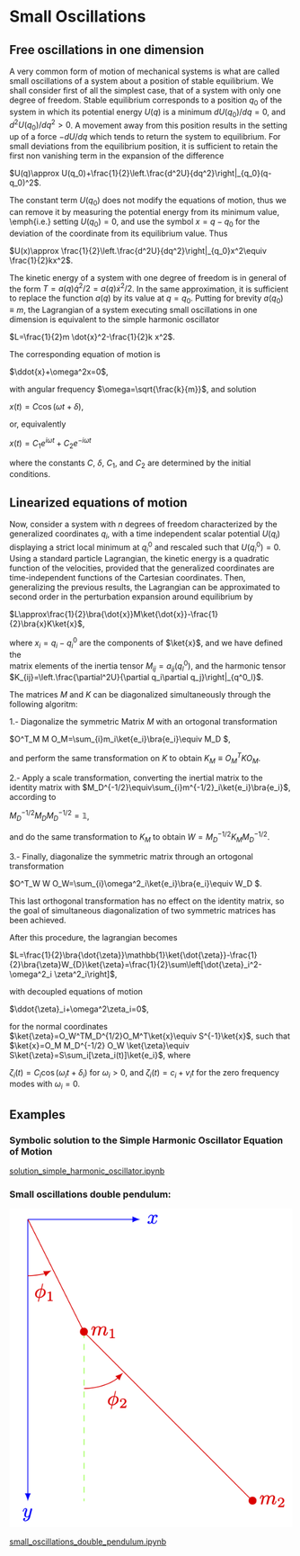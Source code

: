 # Small Oscillations

## Free oscillations in one dimension

A very common form of motion of mechanical systems is what are called small oscillations of a system about a position of stable equilibrium. We shall consider first of all the simplest case, that of a system with only one degree of freedom.
Stable equilibrium corresponds to a position $q_0$ of the system in which its potential energy $U(q)$ is a minimum  $dU(q_0)/dq=0$, and  $d^2U(q_0)/dq^2>0$. A movement away from this position results in the setting up of a force $-dU/dq$ which tends to return the system to equilibrium. For small deviations from the equilibrium position, it is sufficient to retain the first non vanishing term in the expansion of the difference

$U(q)\approx U(q_0)+\frac{1}{2}\left.\frac{d^2U}{dq^2}\right|_{q_0}(q-q_0)^2$.

The constant term $U(q_0)$ does not modify the equations of motion, thus we can remove it by measuring the potential energy from its minimum value, \emph{i.e.} setting $U(q_0) = 0$, and use the symbol $x=q-q_0$ for the deviation of the coordinate from its equilibrium value. Thus

$U(x)\approx \frac{1}{2}\left.\frac{d^2U}{dq^2}\right|_{q_0}x^2\equiv \frac{1}{2}kx^2$.

The kinetic energy of a system with one degree of freedom is in general
of the form $T=a(q)\dot{q}^2/2=a(q)\dot{x}^2/2$.  In the same approximation, it is sufficient to replace the function $a(q)$ by its value at $q = q_0$. Putting for brevity $a(q_0)\equiv m$, the Lagrangian of a system executing small oscillations in one dimension is equivalent to the simple harmonic oscillator

$L=\frac{1}{2}m \dot{x}^2-\frac{1}{2}k x^2$.

The corresponding equation of motion is

$\ddot{x}+\omega^2x=0$,

with angular frequency $\omega=\sqrt{\frac{k}{m}}$, and solution

$x(t)= C\cos(\omega t+\delta)$,

or, equivalently

$x(t)=C_1 e^{i\omega t}+C_2 e^{-i\omega t}$

where the constants $C$, $\delta$, $C_1$, and $C_2$ are determined by the initial conditions.

## Linearized equations of motion
Now, consider a system with $n$ degrees of freedom characterized by the generalized coordinates $q_i$, with a time independent scalar potential $U(q_i)$ displaying a strict local minimum at $q^0_i$ and rescaled such that $U(q_i^0)=0$. Using a standard particle Lagrangian, the kinetic energy is a quadratic function of the velocities, provided that the generalized coordinates are time-independent functions of the Cartesian coordinates. Then, generalizing the  previous results, the Lagrangian can be approximated to second order in the perturbation expansion around equilibrium by

$L\approx\frac{1}{2}\bra{\dot{x}}M\ket{\dot{x}}-\frac{1}{2}\bra{x}K\ket{x}$,

where $x_i=q_i-q^0_i$ are the components of $\ket{x}$, and we have defined the  
matrix elements of the inertia tensor $M_{ij}= a_{ij}(q^0_l)$, and the harmonic tensor $K_{ij}=\left.\frac{\partial^2U}{\partial q_i\partial q_j}\right|_{q^0_l}$.

The matrices $M$ and $K$ can be diagonalized simultaneously through the following algoritm:

1.- Diagonalize the symmetric Matrix $M$ with an ortogonal transformation

$O^T_M M O_M=\sum_{i}m_i\ket{e_i}\bra{e_i}\equiv M_D $,

and perform the same transformation on $K$ to obtain $K_M\equiv O^T_M K O_M$.

2.- Apply a scale transformation, converting the inertial matrix to the identity matrix with $M_D^{-1/2}\equiv\sum_{i}m^{-1/2}_i\ket{e_i}\bra{e_i}$, according to

$M_D^{-1/2}M_DM_D^{-1/2}=\mathbb{1}$,

and do the same transformation to $K_M$ to obtain $W=M_D^{-1/2}K_M M_D^{-1/2}$.

3.- Finally, diagonalize the symmetric matrix through an ortogonal transformation 

$O^T_W W O_W=\sum_{i}\omega^2_i\ket{e_i}\bra{e_i}\equiv W_D $.

This last orthogonal transformation has no effect on the identity matrix, so the goal of simultaneous diagonalization of two symmetric matrices has been achieved.

After this procedure, the lagrangian becomes

$L=\frac{1}{2}\bra{\dot{\zeta}}\mathbb{1}\ket{\dot{\zeta}}-\frac{1}{2}\bra{\zeta}W_{D}\ket{\zeta}=\frac{1}{2}\sum\left[\dot{\zeta}_i^2-\omega^2_i \zeta^2_i\right]$,

with decoupled equations of motion

$\ddot{\zeta}_i+\omega^2\zeta_i=0$,

for the normal coordinates $\ket{\zeta}=O_W^TM_D^{1/2}O_M^T\ket{x}\equiv S^{-1}\ket{x}$, such that $\ket{x}=O_M M_D^{-1/2} O_W \ket{\zeta}\equiv S\ket{\zeta}=S\sum_i[\zeta_i(t)]\ket{e_i}$, where 

$\zeta_i(t)=C_i\cos(\omega_i t+\delta_i)$ for $\omega_i>0$, and $\zeta_i(t)=c_i+v_i t$ for the zero frequency modes with $\omega_i=0$.

## Examples

### Symbolic solution to the Simple Harmonic Oscillator Equation of Motion
[solution_simple_harmonic_oscillator.ipynb](https://github.com/Vaquera-Araujo/LabAv2023/blob/main/Symbolic%20Projects/Small%20Oscillations/solution_simple_harmonic_oscillator.ipynb)

### Small oscillations double pendulum:

![Diagram](https://github.com/Vaquera-Araujo/LabAv2023/blob/main/Symbolic%20Projects/Equations%20of%20Motion%20in%20Classical%20Mechanics%20and%20Field%20Theory/coplanar_double_pendulum.png) 

[small_oscillations_double_pendulum.ipynb](https://github.com/Vaquera-Araujo/LabAv2023/blob/main/Symbolic%20Projects/Small%20Oscillations/small_oscillations_double_pendulum.ipynb)
